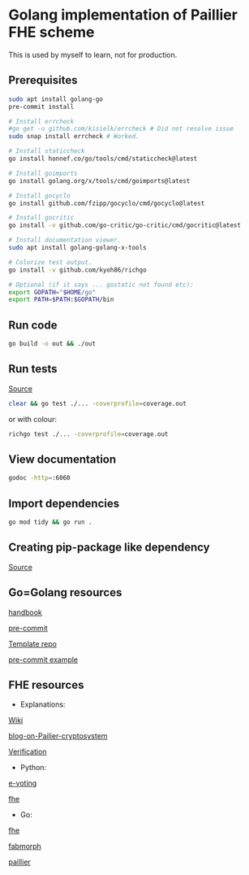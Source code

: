 # Golang implementation of Paillier FHE scheme

This is used by myself to learn, not for production.

## Prerequisites

```sh
sudo apt install golang-go
pre-commit install

# Install errcheck
#go get -u github.com/kisielk/errcheck # Did not resolve issue
sudo snap install errcheck # Worked.

# Install staticcheck
go install honnef.co/go/tools/cmd/staticcheck@latest

# Install goimports
go install golang.org/x/tools/cmd/goimports@latest

# Install gocyclo
go install github.com/fzipp/gocyclo/cmd/gocyclo@latest

# Install gocritic
go install -v github.com/go-critic/go-critic/cmd/gocritic@latest

# Install documentation viewer.
sudo apt install golang-golang-x-tools

# Colorize test output.
go install -v github.com/kyoh86/richgo

# Optional (if it says ... gostatic not found etc):
export GOPATH="$HOME/go"
export PATH=$PATH:$GOPATH/bin

```

## Run code

```sh
go build -o out && ./out
```

## Run tests

[Source](https://blogs.halodoc.io/golang-unit-testing/)

```sh
clear && go test ./... -coverprofile=coverage.out
```

or with colour:

```sh
richgo test ./... -coverprofile=coverage.out
```

## View documentation

```sh
godoc -http=:6060
```

## Import dependencies

```sh
go mod tidy && go run .
```

## Creating pip-package like dependency

[Source](https://go.dev/doc/tutorial/create-module)

## Go=Golang resources

[handbook](https://www.freecodecamp.org/news/learn-golang-handbook/)

[pre-commit](https://github.com/dnephin/pre-commit-golang)

[Template repo](https://github.com/hashicorp/consul/tree/b37fe80eeea2b8df8ecc08ccde863ba6b7eba67d)

[pre-commit example](https://github.com/instill-ai/vdp/blob/8acdbee9885b38b5932e94ec83e7948338a40f5b/.pre-commit-configyaml#L9)

## FHE resources

- Explanations:

[Wiki](https://en.wikipedia.org/wiki/Paillier_cryptosystem)

[blog-on-Pailier-cryptosystem](https://blog.openmined.org/the-paillier-cryptosystem/)

[Verification](https://www.linksight.nl/en/content/homomorphic-encryption/)

- Python:

[e-voting](https://github.com/BenLanders/Homomorphic-E-voting-System/blob/main/paillier_e_voting.py)

[fhe](https://github.com/happydracula/Pallier-Homomorphic-Encryption/blob/main/pallier.py)

- Go:

[fhe](https://github.com/niclabs/tcecdsa/blob/58c70fa14b8e2b2eed238c623cda6d475678f560/l2fhe/l2fhe.go#L12)

[fabmorph](https://github.com/wsmelojr/aulacripto/blob/921d8c1dfbba20c478da66bf636a4ad430d69ec8/hyperledger/fabmorph/fabmorph.go#L232)

[paillier](https://github.com/IPSE-TEAM/go-supernodepdp/blob/807cd751bc9e47d88a43883e932e48a7bf854ccc/paillier.go#L12)
